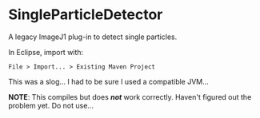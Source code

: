 # SingleParticleDetector

A legacy ImageJ1 plug-in to detect single particles.

In Eclipse, import with:

    File > Import... > Existing Maven Project

This was a slog... I had to be sure I used a compatible JVM...

**NOTE**: This compiles but does **_not_** work correctly.
Haven't figured out the problem yet. Do not use...
